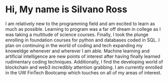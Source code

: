 # Hi, My name is Silvano Ross
I am relatively new to the programming field and am excited to learn as much as possible. 
Learning to program was a far off dream in college as I was taking a multitude of science courses.
Finally, I took the plunge enrolling in foundation courses for python and databases coded in SQL. I plan on continuing in the world of coding and tech expanding
my knoweldge whenever and wherever I am able. Machine learning and artificial intelligence are new points of interest after 
having finally learned rudimentary coding techniques. Additionally, I find the developing world of blockchain and web3 incredibly attention grabbing. I am currently enrolled in the UW FinTech Bootcamp which touches on all of my areas of interest.
